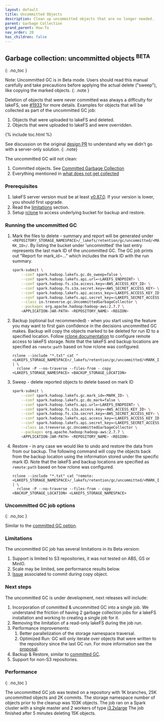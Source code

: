 ```yaml
---
layout: default
title: Uncommitted Objects
description: Clean up uncommitted objects that are no longer needed.
parent: Garbage Collection
grand_parent: How-To
nav_order: 20
has_children: false
---
```


## Garbage collection: uncommitted objects <sup>BETA</sup>
{: .no_toc }

Note: Uncommitted GC is in Beta mode. Users should read this manual carefully and
take precautions before applying the actual delete ("sweep"), like copying the marked objects.
{: .note }

Deletion of objects that were never committed was always a difficulty for lakeFS, see
[#1933](https://github.com/treeverse/lakeFS/issues/1933) for more details. Examples for
objects that will be collected as part of the uncommitted GC job:
1. Objects that were uploaded to lakeFS and deleted.
2. Objects that were uploaded to lakeFS and were overridden.

{% include toc.html %}

See discussion on the original [design PR](https://github.com/treeverse/lakeFS/pull/4015) to understand why we didn't go with a server-only solution.
{: .note}

The uncommitted GC will not clean:
1. Committed objects. See [Committed Garbage Collection](./garbage-collection.html)
2. Everything mentioned in [what does not get collected](./gc-internals.md#what-does-_not_-get-collected)

### Prerequisites

1. lakeFS server version must be at least [v0.87.0](https://github.com/treeverse/lakeFS/releases/tag/v0.87.0).
   If your version is lower, you should first upgrade.
2. Read the [limitations](#limitations) section.
3. Setup [rclone](https://rclone.org/) to access underlying bucket for backup and restore.


### Running the uncommitted GC

1. Mark the files to delete - summary and report will be generated under `<REPOSITORY_STORAGE_NAMESPACE>/_lakefs/retention/gc/uncommitted/<MARK_ID>/`.
   By listing the bucket under 'uncommitted' the last entry represents the last mark ID of the uncommitted GC.
   The GC job prints out "Report for mark_id=..." which includes the mark ID with the run summary.

   ```bash
   spark-submit \
       --conf spark.hadoop.lakefs.gc.do_sweep=false \
       --conf spark.hadoop.lakefs.api.url=<LAKEFS_ENDPOINT> \
       --conf spark.hadoop.fs.s3a.access.key=<AWS_ACCESS_KEY_ID> \
       --conf spark.hadoop.fs.s3a.secret.key=<AWS_SECRET_ACCESS_KEY> \
       --conf spark.hadoop.lakefs.api.access_key=<LAKEFS_ACCESS_KEY_ID> \
       --conf spark.hadoop.lakefs.api.secret_key=<LAKEFS_SECRET_ACCESS_KEY> \
       --class io.treeverse.gc.UncommittedGarbageCollector \
       --packages org.apache.hadoop:hadoop-aws:2.7.7 \
       <APPLICATION-JAR-PATH> <REPOSITORY_NAME> <REGION>
   ```

2. Backup (optional but recommended) - when you start using the feature you may want to first gain confidence in the decisions uncommitted GC makes. Backup will copy the objects marked to be deleted for run ID to a specified location.
   Follow [rclone documentation](https://rclone.org/docs/) to configure remote access to lakeFS storage.
   Note that the lakeFS and backup locations are specified as `remote:path` based on how rclone was configured.

   ```shell
   rclone --include "*.txt" cat "<LAKEFS_STORAGE_NAMESPACE>/_lakefs/retention/gc/uncommitted/<MARK_ID>/deleted.text/" | \
     rclone -P --no-traverse --files-from - copy <LAKEFS_STORAGE_NAMESPACE> <BACKUP_STORAGE_LOCATION>
   ```

4. Sweep - delete reported objects to delete based on mark ID

   ```bash
   spark-submit \
       --conf spark.hadoop.lakefs.gc.mark_id=<MARK_ID> \
       --conf spark.hadoop.lakefs.gc.do_mark=false \
       --conf spark.hadoop.lakefs.api.url=<LAKEFS_ENDPOINT> \
       --conf spark.hadoop.fs.s3a.access.key=<AWS_ACCESS_KEY_ID> \
       --conf spark.hadoop.fs.s3a.secret.key=<AWS_SECRET_ACCESS_KEY> \
       --conf spark.hadoop.lakefs.api.access_key=<LAKEFS_ACCESS_KEY_ID> \
       --conf spark.hadoop.lakefs.api.secret_key=<LAKEFS_SECRET_ACCESS_KEY> \
       --class io.treeverse.gc.UncommittedGarbageCollector \
       --packages org.apache.hadoop:hadoop-aws:2.7.7 \
       <APPLICATION-JAR-PATH> <REPOSITORY_NAME> <REGION>
   ```

5. Restore - in any case we would like to undo and restore the data from from our backup. The following command will copy the objects back from the backup location using the information stored under the specific mark ID.
   Note that the lakeFS and backup locations are specified as `remote:path` based on how rclone was configured.

   ```shell
   rclone --include "*.txt" cat "remote:<LAKEFS_STORAGE_NAMESPACE>/_lakefs/retention/gc/uncommitted/<MARK_ID>/deleted.text/" | \
     rclone -P --no-traverse --files-from - copy <BACKUP_STORAGE_LOCATION> <LAKEFS_STORAGE_NAMESPACE>
   ```


### Uncommitted GC job options
{: .no_toc }

Similar to the [committed GC option](./garbage-collection.md#gc-job-options).

### Limitations

The uncommitted GC job has several limitations in its Beta version:
1. Support is limited to S3 repositories, it was not tested on ABS, GS or MinIO.
1. Scale may be limited, see performance results below.
1. [Issue](https://github.com/treeverse/lakeFS/issues/5088) associated to commit during copy object.

### Next steps

The uncommitted GC is under development, next releases will include:

1. Incorporation of committed & uncommitted GC into a single job. We understand the friction
   of having 2 garbage collection jobs for a lakeFS installation and working to creating a
   single job for it.
2. Removing the limitation of a read-only lakeFS during the job run.
3. Performance improvements:
    1. Better parallelization of the storage namespace traversal.
    2. Optimized Run: GC will only iterate over objects that were written to the
       repository since the last GC run. For more information see the [proposal](https://github.com/treeverse/lakeFS/blob/master/design/accepted/gc_plus/uncommitted-gc.md#flow-2-optimized-run).
4. Backup & Restore, similar to [committed GC](./garbage-collection.md#backup-and-restore).
5. Support for non-S3 repositories.

### Performance
{: .no_toc }

The uncommitted GC job was tested on a repository with 1K branches,
25K uncommitted objects and 2K commits.
The storage namespace number of objects prior to the cleanup was 103K objects.
The job ran on a Spark cluster with a single master and 2 workers of type [i3.2xlarge](https://aws.amazon.com/ec2/instance-types/i3/)
The job finished after 5 minutes deleting 15K objects.

